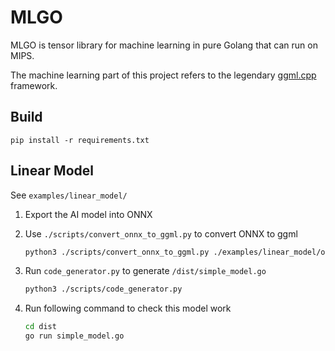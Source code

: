 # MLGO

MLGO is tensor library for machine learning in pure Golang that can run on MIPS.

The machine learning part of this project refers to the legendary [ggml.cpp](https://github.com/ggerganov/ggml) framework.


## Build

`pip install -r requirements.txt`

## Linear Model
See `examples/linear_model/`

1. Export the AI model into ONNX
2. Use `./scripts/convert_onnx_to_ggml.py` to convert ONNX to ggml
   
   ```bash
   python3 ./scripts/convert_onnx_to_ggml.py ./examples/linear_model/onnx/simple_model.onnx ./examples/linear_model/ggml/simple_model.bin
   ```
4. Run `code_generator.py` to generate `/dist/simple_model.go`

   ```bash
   python3 ./scripts/code_generator.py
   ```
6. Run following command to check this model work

   ```bash
   cd dist
   go run simple_model.go
   ```

